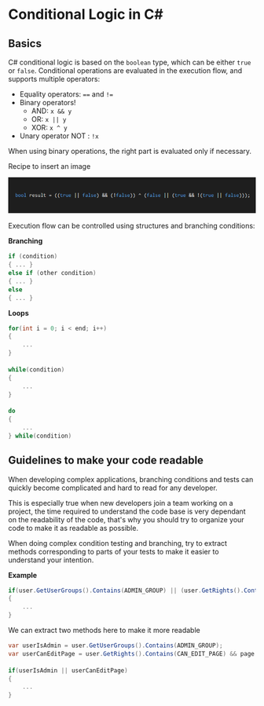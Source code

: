 # Conditional Logic in C#

## Basics

C# conditional logic is based on the `boolean` type, which can be either `true` or `false`.
Conditional operations are evaluated in the execution flow, and supports multiple operators:

* Equality operators: `==` and `!=`
* Binary operators! 
  * AND: `x && y`
  * OR: `x || y`
  * XOR: `x ^ y`
* Unary operator NOT : `!x`

When using binary operations, the right part is evaluated only if necessary.

Recipe to insert an image

![conditional](https://raw.githubusercontent.com/talent-agile/playground-blk9fYC6/master/images/conditional.png "sample image")

Execution flow can be controlled using structures and branching conditions:

**Branching**

```C#
if (condition) 
{ ... } 
else if (other condition) 
{ ... } 
else 
{ ... }
```

**Loops**

```C#
for(int i = 0; i < end; i++)
{
    ...
}

while(condition)
{
    ...
}

do
{
    ...
} while(condition)
```

## Guidelines to make your code readable

When developing complex applications, branching conditions and tests can quickly become complicated and hard to read for any developer.

This is especially true when new developers join a team working on a project, the time required to understand the code base is very dependant on the readability of the code, that's why you should try to organize your code to make it as readable as possible.

When doing complex condition testing and branching, try to extract methods corresponding to parts of your tests to make it easier to understand your intention.

**Example**

```C#
if(user.GetUserGroups().Contains(ADMIN_GROUP) || (user.GetRights().Contains(CAN_EDIT_PAGE) && page.GetAuthors().Contains(user.Id)))
{
    ...
}
```

We can extract two methods here to make it more readable

```C#
var userIsAdmin = user.GetUserGroups().Contains(ADMIN_GROUP);
var userCanEditPage = user.GetRights().Contains(CAN_EDIT_PAGE) && page.GetAuthors().Contains(user.Id);

if(userIsAdmin || userCanEditPage)
{ 
    ...
}
```